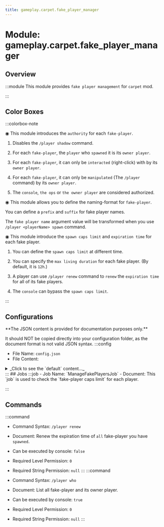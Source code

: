 ```yaml
---
title: gameplay.carpet.fake_player_manager
---
```



# Module: gameplay.carpet.fake_player_manager

## Overview
:::module
  This module provides `fake player management` for `carpet` mod.


:::
## Color Boxes

:::colorbox-note

  ◉ This module introduces the `authority` for each `fake-player`.
  
  1. Disables the `/player shadow` command.
  
  2. For each `fake-player`, the `player` who `spawned` it is its `owner player`.
  
  3. For each `fake-player`, it can only be `interacted` (right-click) with by its `owner player`.
  
  4. For each `fake-player`, it can only be `manipulated` (The `/player` command) by its `owner player`.
  
  5. The `console`, `the ops` or `the owner player` are considered authorized.
  
  
  
  ◉ This module allows you to define the naming-format for `fake-player`.
  
  You can define a `prefix` and `suffix` for fake player names.
  
  The `fake player name` argument value will be transformed when you use `/player <playerName> spawn` command.
  
  
  
  ◉ This module introduce the `spawn caps limit` and `expiration time` for each fake player.
  
  1. You can define the `spawn caps limit` at different time.
  
  2. You can specify the `max living duration` for each fake player. (By default, it is `12h`.)
  
  3. A player can use `/player renew` command to `renew` the `expiration time` for all of its fake players.
  
  4. The `console` can bypass the `spawn caps limit`.


:::

## Configurations
<Admonition type="warning" icon="" title="">
**The JSON content is provided for documentation purposes only.**

It should NOT be copied directly into your configuration folder, as the document format is not valid JSON syntax.
</Admonition>
:::config
- File Name: `config.json`
- File Content: 
<details>

<summary>_Click to see the `default` content..._</summary>

```json showLineNumbers title="config/fuji/modules/gameplay/carpet/fake_player_manager/config.json"
{
  /* The `rules` to define how many fake-players can each player spawned. (At different times)
  
  The tuple means (`day_of_week`, `minutes_of_the_day`, `max_fake_players_per_player`)
  The range of `day_of_week` is `[1, 7]`
  The range of `minutes_of_the_day` is `[0, 1440]`
  
  Taken the tuple `(1, 0 2)` for example.
  The rule says, if `day_of_week` >= 1, and `minutes_of_the_day` >= 0, then the `max_fake_players_per_player` is now `2`.
  
  You can define multiple `rules`.
  Rules are matched from up to down.
  The first matched rule will be used. */
  "caps_limit_rules": [
    [
      1,
      0,
      2
    ]
  ]
  /* The `renew duration` when using the `/player renew` command. */,
  "renew_duration_ms": 43200000
  /* The format of `fake player name`.
  
  You can use this option to define the `prefix` and `suffix` of `fake player name`. */,
  "transform_name": "_fake_%s"
}
```
</details>
:::
## Jobs
:::job
- Job Name: `ManageFakePlayersJob`
- Document:   This `job` is used to check the `fake-player caps limit` for each player.


:::
## Commands
:::command
- Command Syntax: `/player renew`
- Document:   Renew the expiration time of `all` fake-player you have `spawned`.


- Can be executed by console: `false`
- Required Level Permission: `0`
- Required String Permission: `null`
:::
:::command
- Command Syntax: `/player who`
- Document:   List all fake-player and its owner player.


- Can be executed by console: `true`
- Required Level Permission: `0`
- Required String Permission: `null`
:::
